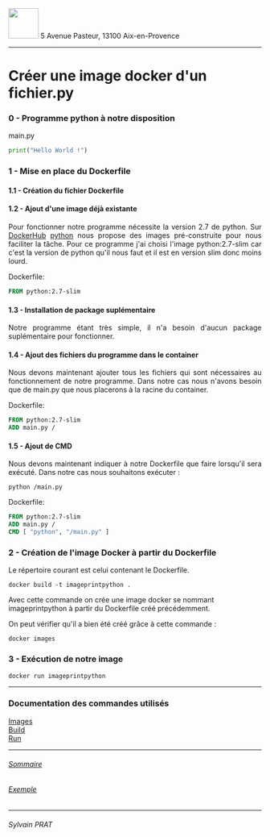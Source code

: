<img style="height: 60px;" src="http://www.lpl-aix.fr/wp-content/uploads/2018/04/LPL_240_180.jpg" />  
5 Avenue Pasteur, 13100 Aix-en-Provence

---

# Créer une image docker d'un fichier.py
### 0 - Programme python à notre disposition

main.py

``` python
print("Hello World !")
```

### 1 - Mise en place du Dockerfile
#### 1.1 - Création du fichier Dockerfile

#### 1.2 - Ajout d'une image déjà existante

<p style='text-align: justify'>
Pour fonctionner notre programme nécessite la version 2.7 de python. Sur <a href="https://hub.docker.com/">DockerHub</a> <a href ="https://hub.docker.com/_/python">python</a> nous propose des images pré-construite pour nous faciliter la tâche. Pour ce programme j'ai choisi l'image python:2.7-slim car c'est la version de python qu'il nous faut et il est en version slim donc moins lourd.
</p>

Dockerfile:

``` Dockerfile
FROM python:2.7-slim
```

#### 1.3 - Installation de package suplémentaire
<p style='text-align: justify'>
Notre programme étant très simple, il n'a besoin d'aucun package suplémentaire pour fonctionner.
</p>


#### 1.4 - Ajout des fichiers du programme dans le container
<p style='text-align: justify'>
Nous devons maintenant  ajouter tous les fichiers qui sont nécessaires au fonctionnement de notre programme. Dans notre cas nous n'avons besoin que de main.py que nous placerons à la racine du container.
</p>

Dockerfile:

``` Dockerfile
FROM python:2.7-slim
ADD main.py /
```

#### 1.5 - Ajout de CMD
<p style='text-align: justify'>
Nous devons maintenant indiquer à notre Dockerfile que faire lorsqu'il sera exécuté. Dans notre cas nous souhaitons exécuter :
</p>

``` shell
python /main.py
```

Dockerfile:

``` Dockerfile
FROM python:2.7-slim
ADD main.py /
CMD [ "python", "/main.py" ]
```

### 2 - Création de l'image Docker à partir du Dockerfile
Le répertoire courant est celui contenant le Dockerfile.


``` shell
docker build -t imageprintpython .
```

  Avec cette commande on crée une image docker se nommant imageprintpython à partir du Dockerfile créé précédemment.

On peut vérifier qu'il a bien été créé grâce à cette commande :


``` shell
docker images
```

### 3 - Exécution de notre image

``` shell
docker run imageprintpython
```




---
### Documentation des commandes utilisés

<a href="https://docs.docker.com/engine/reference/commandline/images/">Images</a><br>
<a href="https://docs.docker.com/engine/reference/commandline/build/">Build</a><br>
<a href="https://docs.docker.com/engine/reference/commandline/run/">Run</a>

---

###### <a href="https://github.com/sylvain-prat/DocDocker/blob/master/README.md">Sommaire</a>
###### <a href="https://github.com/sylvain-prat/DocDocker/blob/master/Exemple/Exemple.md">Exemple</a>

---
###### Sylvain PRAT
